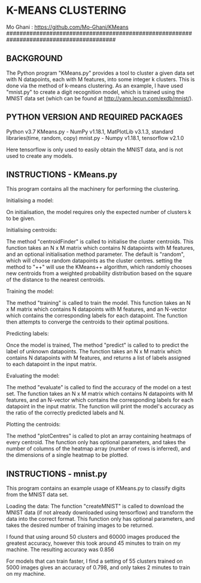 # K-MEANS CLUSTERING
Mo Ghani : https://github.com/Mo-Ghani/KMeans
#########################################################################################

## BACKGROUND
The Python program "KMeans.py" provides a tool to cluster a given data set with N
datapoints, each with M features, into some integer k clusters. This is done via the 
method of k-means clustering. As an example, I have used "mnist.py" to create a digit
recognition model, which is trained using the MNIST data set (which can be found at 
http://yann.lecun.com/exdb/mnist/).


## PYTHON VERSION AND REQUIRED PACKAGES
Python v3.7
KMeans.py - NumPy v1.18.1, MatPlotLib v3.1.3, standard libraries(time, random, copy)
mnist.py - Numpy v1.18.1, tensorflow v2.1.0

Here tensorflow is only used to easily obtain the MNIST data, and is not used to create
any models.

## INSTRUCTIONS - KMeans.py
This program contains all the machinery for performing the clustering.

Initialising a model:

On initialisation, the model requires only the expected number of clusters k to be given.

Initialising centroids:

The method "centroidFinder" is called to initialise the cluster centroids. This function
takes an N x M matrix which contains N datapoints with M features, and an optional
initialisation method parameter. The default is "random", which will choose random
datapoints as the cluster centres. setting the method to "++" will use the KMeans++
algorithm, which randomly chooses new centroids from a weighted probability distribution
based on the square of the distance to the nearest centroids.

Training the model:

The method "training" is called to train the model. This function takes an N x M matrix
which contains N datapoints with M features, and an N-vector which contains the 
corresponding labels for each datapoint. The function then attempts to converge the
centroids to their optimal positions.

Predicting labels:

Once the model is trained, The method "predict" is called to to predict the label of
unknown datapoints. The function takes an N x M matrix which contains N datapoints with
M features, and returns a list of labels assigned to each datapoint in the
input matrix.

Evaluating the model:

The method "evaluate" is called to find the accuracy of the model on a test set. The
function takes an N x M matrix which contains N datapoints with M features, and an
N-vector which contains the corresponding labels for each datapoint in the input matrix.
The function will print the model's accuracy as the ratio of the correctly predicted 
labels and N.

Plotting the centroids:

The method "plotCentres" is called to plot an array containing heatmaps of every centroid. 
The function only has optional parameters, and takes the number of columns of the heatmap
array (number of rows is inferred), and the dimensions of a single heatmap to be plotted.


## INSTRUCTIONS - mnist.py
This program contains an example usage of KMeans.py to classify digits from the MNIST
data set. 

Loading the data:
The function "createMNIST" is called to download the MNIST data (if not already
downloaded using tensorflow) and transform the data into the correct format. This function
only has optional parameters, and takes the desired number of training images to be
returned. 

I found that using around 50 clusters and 60000 images produced the greatest accuracy,
however this took around 45 minutes to train on my machine. The resulting accuracy was
0.856

For models that can train faster, I find a setting of 55 clusters trained on 5000 images
gives an accuracy of 0.798, and only takes 2 minutes to train on my machine. 
~~~~~~~~~~~~~~~~~~~~~~~~~~~~~~~~~~~~~~~~~~~~~~~~~~~~~~~~~~~~~~~~~~~~~~~~~~~~~~~~~~~~~~~~~
